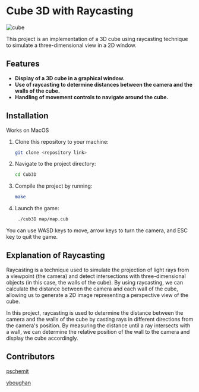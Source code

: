 # Cube 3D with Raycasting

![cube](https://github.com/user-attachments/assets/ae652ed7-8ffd-46bc-92f7-f84f0ae781d5)

This project is an implementation of a 3D cube using raycasting technique to simulate a three-dimensional view in a 2D window.

## Features

- **Display of a 3D cube in a graphical window.**
- **Use of raycasting to determine distances between the camera and the walls of the cube.**
- **Handling of movement controls to navigate around the cube.**

## Installation

Works on MacOS

1. Clone this repository to your machine:
    ```sh
    git clone <repository link>
    ```
3. Navigate to the project directory:
    ```sh
    cd Cub3D
    ```
4. Compile the project by running:
    ```sh
    make
    ```
5. Launch the game:
   ```sh
    ./cub3D map/map.cub
   ```

You can use WASD keys to move, arrow keys to turn the camera, and ESC key to quit the game.

## Explanation of Raycasting

Raycasting is a technique used to simulate the projection of light rays from a viewpoint (the camera) and detect intersections with three-dimensional objects (in this case, the walls of the cube). By using raycasting, we can calculate the distance between the camera and each wall of the cube, allowing us to generate a 2D image representing a perspective view of the cube.

In this project, raycasting is used to determine the distance between the camera and the walls of the cube by casting rays in different directions from the camera's position. By measuring the distance until a ray intersects with a wall, we can determine the relative position of the wall to the camera and display the cube accordingly.

## Contributors
[pschemit](https://github.com/Monkey42Github)

[yboughan](https://github.com/YoussefBOUGHANMI)
